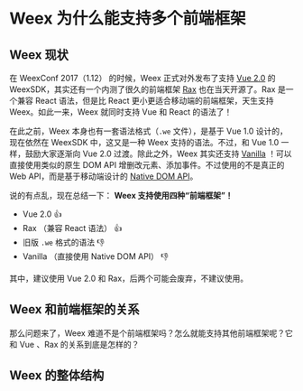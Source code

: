 # Weex 为什么能支持多个前端框架

## Weex 现状

在 WeexConf 2017（1.12） 的时候，Weex 正式对外发布了支持 [Vue 2.0](https://cn.vuejs.org/) 的 WeexSDK，其实还有一个内测了很久的前端框架 [Rax](http://rax.taobaofed.org/) 也在当天开源了。Rax 是一个兼容 React 语法，但是比 React 更小更适合移动端的前端框架，天生支持 Weex。如此一来，Weex 就同时支持 Vue 和 React 的语法了！

在此之前，Weex 本身也有一套语法格式（`.we` 文件），是基于 Vue 1.0 设计的，现在依然在 WeexSDK 中，这又是一种 Weex 支持的语法。不过，和 Vue 1.0 一样，鼓励大家逐渐向 Vue 2.0 过渡。除此之外，Weex 其实还支持 [Vanilla](http://vanilla-js.com/) ！可以直接使用类似的原生 DOM API 增删改元素、添加事件。不过使用的不是真正的 Web API，而是基于移动端设计的 [Native DOM API](http://weex.apache.org/cn/references/native-dom-api.html)。

说的有点乱，现在总结一下： **Weex 支持使用四种“前端框架”！**

+ Vue 2.0 👍
+ Rax （兼容 React 语法） 👍
+ 旧版 `.we` 格式的语法 👎
+ Vanilla （直接使用 Native DOM API） 👎

其中，建议使用 Vue 2.0 和 Rax，后两个可能会废弃，不建议使用。

## Weex 和前端框架的关系

那么问题来了，Weex 难道不是个前端框架吗？怎么就能支持其他前端框架呢？它和 Vue 、Rax 的关系到底是怎样的？


## Weex 的整体结构

